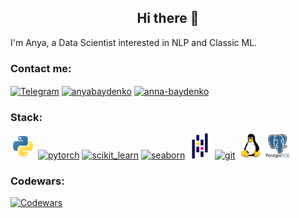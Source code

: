 <h2 align="center">Hi there 👋</h2>
I'm Anya, a Data Scientist interested in NLP and Classic ML.

<h3 align="left">Contact me:</h3>
<p align="left">
<a href="https://t.me/sunny_annie" target="blank"><img align="center" src="https://upload.wikimedia.org/wikipedia/commons/thumb/6/62/Telegram_logo_icon.svg/640px-Telegram_logo_icon.svg.png" alt="Telegram" width="30" /></a>
<a href="https://kaggle.com/anyabaydenko" target="blank"><img align="center" src="https://raw.githubusercontent.com/rahuldkjain/github-profile-readme-generator/master/src/images/icons/Social/kaggle.svg" alt="anyabaydenko" height="30" width="40" /></a>
<a href="https://linkedin.com/in/anna-baydenko" target="blank"><img align="center" src="https://raw.githubusercontent.com/rahuldkjain/github-profile-readme-generator/master/src/images/icons/Social/linked-in-alt.svg" alt="anna-baydenko" height="30" width="40" /></a>

</p>

<h3 align="left">Stack:</h3>
<p align="left"> <a href="https://www.python.org" target="_blank" rel="noreferrer"> <img src="https://raw.githubusercontent.com/devicons/devicon/master/icons/python/python-original.svg" alt="python" width="40" height="40"/></a> 
<a href="https://pytorch.org/" target="blank" rel="noreferrer"> <img src="https://www.vectorlogo.zone/logos/pytorch/pytorch-icon.svg" alt="pytorch" width="40" height="40"/></a> 
<a href="https://scikit-learn.org/" target="blank" rel="noreferrer"> <img src="https://upload.wikimedia.org/wikipedia/commons/0/05/Scikit_learn_logo_small.svg" alt="scikit_learn" width="40" height="40"/></a> 
<a href="https://seaborn.pydata.org/" target="blank" rel="noreferrer"> <img src="https://seaborn.pydata.org/_images/logo-mark-lightbg.svg" alt="seaborn" width="40" height="40"/></a> 
<a href="https://pandas.pydata.org/" target="blank" rel="noreferrer"> 
<img src="https://raw.githubusercontent.com/devicons/devicon/2ae2a900d2f041da66e950e4d48052658d850630/icons/pandas/pandas-original.svg" alt="pandas" width="40" height="40"/></a>
<a href="https://git-scm.com/" target="blank" rel="noreferrer"> 
<img src="https://www.vectorlogo.zone/logos/git-scm/git-scm-icon.svg" alt="git" width="40" height="40"/></a> 
<a href="https://www.linux.org/" target="blank" rel="noreferrer"> 
<img src="https://raw.githubusercontent.com/devicons/devicon/master/icons/linux/linux-original.svg" alt="linux" width="40" height="40"/></a> 
<a href="https://www.postgresql.org" target="blank" rel="noreferrer"> <img src="https://raw.githubusercontent.com/devicons/devicon/master/icons/postgresql/postgresql-original-wordmark.svg" alt="postgresql" width="40" height="40"/></a> 
</p>

<h3 align="left">Codewars:</h3>
<a href="https://www.codewars.com/users/sunny_annie" target="blank">
  <img src="https://www.codewars.com/users/sunny_annie/badges/large" alt="Codewars" width="400" />
</a>
